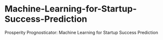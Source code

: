 # Machine-Learning-for-Startup-Success-Prediction
Prosperity Prognosticator: Machine Learning for Startup Success Prediction
